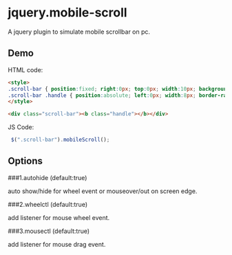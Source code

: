 # jquery.mobile-scroll
A jquery plugin to simulate mobile scrollbar on pc.

## Demo
HTML code:
```html
<style>
.scroll-bar { position:fixed; right:0px; top:0px; width:10px; background:transparent; z-index:99999; overflow:hidden; }
.scroll-bar .handle { position:absolute; left:0px; width:8px; border-radius:10px; overflow:hidden; background:rgba(0,0,0,0.4); cursor:pointer; }
</style>

<div class="scroll-bar"><b class="handle"></b></div>
```

JS Code:
```javascript
 $(".scroll-bar").mobileScroll();
```

## Options
###1.autohide (default:true) 

  auto show/hide for wheel event or mouseover/out on screen edge. 
  
###2.wheelctl (default:true) 

  add listener for mouse wheel event. 
  
###3.mousectl (default:true) 

  add listener for mouse drag event. 
  


